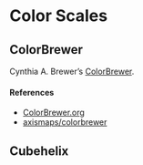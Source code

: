 # Color Scales

## ColorBrewer

Cynthia A. Brewer’s [ColorBrewer](http://colorbrewer2.org/).

#### References

* [ColorBrewer.org](http://colorbrewer2.org/)
* [axismaps/colorbrewer](https://github.com/axismaps/colorbrewer/)

## Cubehelix